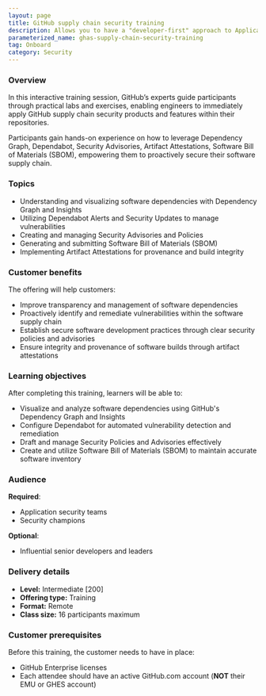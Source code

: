 ```yaml
---
layout: page
title: GitHub supply chain security training
description: Allows you to have a "developer-first" approach to Application Security, recognizing that developers have a critical role to play in securing your applications.
parameterized_name: ghas-supply-chain-security-training
tag: Onboard
category: Security
---
```


### Overview

In this interactive training session, GitHub’s experts guide participants through practical labs and exercises, enabling engineers to immediately apply GitHub supply chain security products and features within their repositories.

Participants gain hands-on experience on how to leverage Dependency Graph, Dependabot, Security Advisories, Artifact Attestations, Software Bill of Materials (SBOM), empowering them to proactively secure their software supply chain.

### Topics

- Understanding and visualizing software dependencies with Dependency Graph and Insights
- Utilizing Dependabot Alerts and Security Updates to manage vulnerabilities
- Creating and managing Security Advisories and Policies
- Generating and submitting Software Bill of Materials (SBOM)
- Implementing Artifact Attestations for provenance and build integrity

### Customer benefits

The offering will help customers:

- Improve transparency and management of software dependencies
- Proactively identify and remediate vulnerabilities within the software supply chain
- Establish secure software development practices through clear security policies and advisories
- Ensure integrity and provenance of software builds through artifact attestations

### Learning objectives

After completing this training, learners will be able to:

- Visualize and analyze software dependencies using GitHub's Dependency Graph and Insights
- Configure Dependabot for automated vulnerability detection and remediation
- Draft and manage Security Policies and Advisories effectively
- Create and utilize Software Bill of Materials (SBOM) to maintain accurate software inventory

### Audience

**Required**:

- Application security teams
- Security champions

**Optional**:

- Influential senior developers and leaders

### Delivery details

- **Level:** Intermediate [200]
- **Offering type:** Training
- **Format:** Remote
- **Class size:** 16 participants maximum

### Customer prerequisites

Before this training, the customer needs to have in place:

- GitHub Enterprise licenses
- Each attendee should have an active GitHub.com account (**NOT** their EMU or GHES account)
